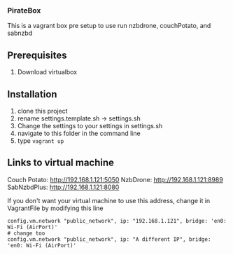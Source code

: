 ### PirateBox
This is a vagrant box pre setup to use run nzbdrone, couchPotato, and sabnzbd

## Prerequisites
1. Download virtualbox


## Installation
1. clone this project
2. rename settings.template.sh -> settings.sh
3. Change the settings to your settings in settings.sh
4. navigate to this folder in the command line
5. type `vagrant up`

## Links to virtual machine
Couch Potato: http://192.168.1.121:5050
NzbDrone: http://192.168.1.121:8989
SabNzbdPlus: http://192.168.1.121:8080

If you don't want your virtual machine to use this address, change it in VagrantFile by modifying this line
```
config.vm.network "public_network", ip: "192.168.1.121", bridge: 'en0: Wi-Fi (AirPort)'
# change too
config.vm.network "public_network", ip: "A different IP", bridge: 'en0: Wi-Fi (AirPort)'
```